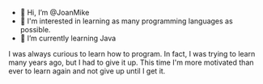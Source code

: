 - 👋 Hi, I’m @JoanMike
- 👀 I'm interested in learning as many programming languages as possible.
- 🌱 I’m currently learning Java

I was always curious to learn how to program. 
In fact, I was trying to learn many years ago, but I had to give it up. 
This time I'm more motivated than ever to learn again and not give up until I get it.
<!---
JoanMike/JoanMike is a ✨ special ✨ repository because its `README.md` (this file) appears on your GitHub profile.
You can click the Preview link to take a look at your changes.
--->
